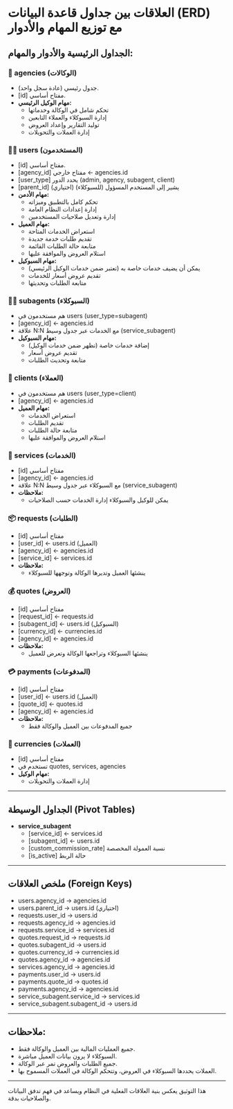# العلاقات بين جداول قاعدة البيانات (ERD) مع توزيع المهام والأدوار

## الجداول الرئيسية والأدوار والمهام:

### 🏢 agencies (الوكالات)
- جدول رئيسي (عادة سجل واحد).
- [id] مفتاح أساسي.
- **مهام الوكيل الرئيسي:**
    - تحكم شامل في الوكالة وخدماتها
    - إدارة السبوكلاء والعملاء التابعين
    - توليد التقارير وإعداد العروض
    - إدارة العملات والتحويلات

### 🧑‍💻 users (المستخدمون)
- [id] مفتاح أساسي.
- [agency_id] مفتاح خارجي ← agencies.id
- [user_type] يحدد الدور (admin, agency, subagent, client)
- [parent_id] (اختياري) يشير إلى المستخدم المسؤول (للسبوكلاء)
- **مهام الأدمن:**
    - تحكم كامل بالتطبيق وميزاته
    - إدارة إعدادات النظام العامة
    - إدارة وتعديل صلاحيات المستخدمين
- **مهام العميل:**
    - استعراض الخدمات المتاحة
    - تقديم طلبات خدمة جديدة
    - متابعة حالة الطلبات القائمة
    - استلام العروض والموافقة عليها
- **مهام السبوكيل:**
    - يمكن أن يضيف خدمات خاصة به (تعتبر ضمن خدمات الوكيل الرئيسي)
    - تقديم عروض أسعار للخدمات
    - متابعة الطلبات وتحديثها

### 🧑‍🔧 subagents (السبوكلاء)
- هم مستخدمون في users (user_type=subagent)
- [agency_id] ← agencies.id
- علاقة N:N مع الخدمات عبر جدول وسيط (service_subagent)
- **مهام السبوكيل:**
    - إضافة خدمات خاصة (تظهر ضمن خدمات الوكيل)
    - تقديم عروض أسعار
    - متابعة وتحديث الطلبات

### 👤 clients (العملاء)
- هم مستخدمون في users (user_type=client)
- [agency_id] ← agencies.id
- **مهام العميل:**
    - استعراض الخدمات
    - تقديم الطلبات
    - متابعة حالة الطلبات
    - استلام العروض والموافقة عليها

### 🧾 services (الخدمات)
- [id] مفتاح أساسي
- [agency_id] ← agencies.id
- علاقة N:N مع السبوكلاء عبر جدول وسيط (service_subagent)
- **ملاحظات:**
    - يمكن للوكيل والسبوكلاء إدارة الخدمات حسب الصلاحيات

### 📦 requests (الطلبات)
- [id] مفتاح أساسي
- [user_id] ← users.id (العميل)
- [agency_id] ← agencies.id
- [service_id] ← services.id
- **ملاحظات:**
    - ينشئها العميل وتديرها الوكالة وتوجهها للسبوكلاء

### 💰 quotes (العروض)
- [id] مفتاح أساسي
- [request_id] ← requests.id
- [subagent_id] ← users.id (السبوكيل)
- [currency_id] ← currencies.id
- [agency_id] ← agencies.id
- **ملاحظات:**
    - ينشئها السبوكلاء وتراجعها الوكالة وتعرض للعميل

### 💳 payments (المدفوعات)
- [id] مفتاح أساسي
- [user_id] ← users.id (العميل)
- [quote_id] ← quotes.id
- [agency_id] ← agencies.id
- **ملاحظات:**
    - جميع المدفوعات بين العميل والوكالة فقط

### 💱 currencies (العملات)
- [id] مفتاح أساسي
- تستخدم في quotes, services, agencies
- **مهام الوكيل:**
    - إدارة العملات والتحويلات

---

## الجداول الوسيطة (Pivot Tables)
- **service_subagent**
  - [service_id] ← services.id
  - [subagent_id] ← users.id
  - [custom_commission_rate] نسبة العمولة المخصصة
  - [is_active] حالة الربط

---

## ملخص العلاقات (Foreign Keys)
- users.agency_id → agencies.id
- users.parent_id → users.id (اختياري)
- requests.user_id → users.id
- requests.agency_id → agencies.id
- requests.service_id → services.id
- quotes.request_id → requests.id
- quotes.subagent_id → users.id
- quotes.currency_id → currencies.id
- quotes.agency_id → agencies.id
- services.agency_id → agencies.id
- payments.user_id → users.id
- payments.quote_id → quotes.id
- payments.agency_id → agencies.id
- service_subagent.service_id → services.id
- service_subagent.subagent_id → users.id

---

## ملاحظات:
- جميع العمليات المالية بين العميل والوكالة فقط.
- السبوكلاء لا يرون بيانات العميل مباشرة.
- جميع الطلبات والعروض تمر عبر الوكالة.
- العملات يحددها السبوكلاء في العروض، وتتحكم الوكالة في العملات المسموح بها.

---

هذا التوثيق يعكس بنية العلاقات الفعلية في النظام ويساعد في فهم تدفق البيانات والصلاحيات بدقة.
